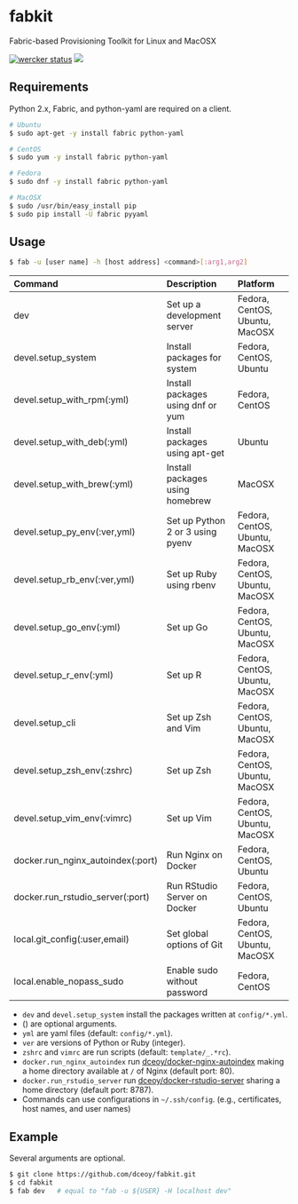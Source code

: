 fabkit
======

Fabric-based Provisioning Toolkit for Linux and MacOSX

[![wercker status](https://app.wercker.com/status/f2cd44bd90931f136e21ad448a25d240/m "wercker status")](https://app.wercker.com/project/bykey/f2cd44bd90931f136e21ad448a25d240)
[![](https://imagelayers.io/badge/dceoy/dev:latest.svg)](https://imagelayers.io/?images=dceoy/dev:latest 'Get your own badge on imagelayers.io')

Requirements
------------

Python 2.x, Fabric, and python-yaml are required on a client.

```sh
# Ubuntu
$ sudo apt-get -y install fabric python-yaml

# CentOS
$ sudo yum -y install fabric python-yaml

# Fedora
$ sudo dnf -y install fabric python-yaml

# MacOSX
$ sudo /usr/bin/easy_install pip
$ sudo pip install -U fabric pyyaml
```

Usage
-----

```sh
$ fab -u [user name] -h [host address] <command>[:arg1,arg2]
```

| Command                           | Description                       | Platform                       |
|:----------------------------------|:----------------------------------|:-------------------------------|
| dev                               | Set up a development server       | Fedora, CentOS, Ubuntu, MacOSX |
| devel.setup_system                | Install packages for system       | Fedora, CentOS, Ubuntu         |
| devel.setup_with_rpm(:yml)        | Install packages using dnf or yum | Fedora, CentOS                 |
| devel.setup_with_deb(:yml)        | Install packages using apt-get    | Ubuntu                         |
| devel.setup_with_brew(:yml)       | Install packages using homebrew   | MacOSX                         |
| devel.setup_py_env(:ver,yml)      | Set up Python 2 or 3 using pyenv  | Fedora, CentOS, Ubuntu, MacOSX |
| devel.setup_rb_env(:ver,yml)      | Set up Ruby using rbenv           | Fedora, CentOS, Ubuntu, MacOSX |
| devel.setup_go_env(:yml)          | Set up Go                         | Fedora, CentOS, Ubuntu, MacOSX |
| devel.setup_r_env(:yml)           | Set up R                          | Fedora, CentOS, Ubuntu, MacOSX |
| devel.setup_cli                   | Set up Zsh and Vim                | Fedora, CentOS, Ubuntu, MacOSX |
| devel.setup_zsh_env(:zshrc)       | Set up Zsh                        | Fedora, CentOS, Ubuntu, MacOSX |
| devel.setup_vim_env(:vimrc)       | Set up Vim                        | Fedora, CentOS, Ubuntu, MacOSX |
| docker.run_nginx_autoindex(:port) | Run Nginx on Docker               | Fedora, CentOS, Ubuntu         |
| docker.run_rstudio_server(:port)  | Run RStudio Server on Docker      | Fedora, CentOS, Ubuntu         |
| local.git_config(:user,email)     | Set global options of Git         | Fedora, CentOS, Ubuntu, MacOSX |
| local.enable_nopass_sudo          | Enable sudo without password      | Fedora, CentOS                 |

- `dev` and `devel.setup_system` install the packages written at `config/*.yml`.
- () are optional arguments.
- `yml` are yaml files (default: `config/*.yml`).
- `ver` are versions of Python or Ruby (integer).
- `zshrc` and `vimrc` are run scripts (default: `template/_.*rc`).
- `docker.run_nginx_autoindex` run [dceoy/docker-nginx-autoindex](https://github.com/dceoy/docker-nginx-autoindex) making a home directory available at `/` of Nginx (default port: 80).
- `docker.run_rstudio_server` run [dceoy/docker-rstudio-server](https://github.com/dceoy/docker-rstudio-server) sharing a home directory (default port: 8787).
- Commands can use configurations in `~/.ssh/config`. (e.g., certificates, host names, and user names)

Example
-------

Several arguments are optional.

```sh
$ git clone https://github.com/dceoy/fabkit.git
$ cd fabkit
$ fab dev   # equal to "fab -u ${USER} -H localhost dev"
```
